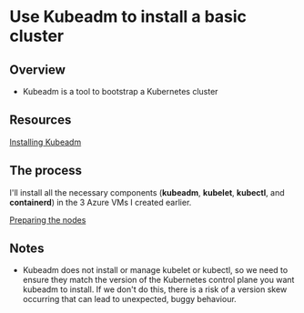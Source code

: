 # Use Kubeadm to install a basic cluster

## Overview

- Kubeadm is a tool to bootstrap a Kubernetes cluster

## Resources

[Installing Kubeadm](https://kubernetes.io/docs/setup/production-environment/tools/kubeadm/install-kubeadm/)

## The process

I'll install all the necessary components (**kubeadm**, **kubelet**, **kubectl**, and **containerd**) in the 3 Azure VMs I created earlier.

[Preparing the nodes](/other_files/Kubeadm_install.sh)

## Notes

- Kubeadm does not install or manage kubelet or kubectl, so we need to ensure they match the version of the Kubernetes control plane you want kubeadm to install. If we don't do this, there is a risk of a version skew occurring that can lead to unexpected, buggy behaviour.